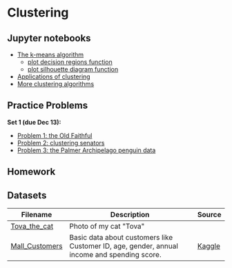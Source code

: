 # Clustering

## Jupyter notebooks

- [The k-means algorithm](https://nbviewer.org/github/um-perez-alvaro/Data-Science-Practice/blob/master/Jupyter%20Notebooks/Clustering/notebooks/Clustering%20and%20the%20k-means%20algorithm.ipynb)
  - [plot decision regions function](https://github.com/um-perez-alvaro/Data-Science-Practice/blob/master/Jupyter%20Notebooks/Clustering/notebooks/plot%20decision%20regions.ipynb)
  - [plot silhouette diagram function](https://github.com/um-perez-alvaro/Data-Science-Practice/blob/master/Jupyter%20Notebooks/Clustering/notebooks/plot%20silhouette%20diagram.ipynb)
- [Applications of clustering](https://nbviewer.org/github/um-perez-alvaro/Data-Science-Practice/blob/master/Jupyter%20Notebooks/Clustering/notebooks/Applications.ipynb)
- [More clustering algorithms](https://nbviewer.org/github/um-perez-alvaro/Data-Science-Practice/blob/master/Jupyter%20Notebooks/Clustering/notebooks/Other%20clustering%20algorithms.ipynb)

## Practice Problems

**Set 1 (due Dec 13):**
- [Problem 1: the Old Faithful](https://nbviewer.org/github/um-perez-alvaro/Data-Science-Practice/blob/master/Jupyter%20Notebooks/Clustering/practice%20problems/Problem%20I%20.ipynb)
- [Problem 2: clustering senators](https://nbviewer.org/github/um-perez-alvaro/Data-Science-Practice/blob/master/Jupyter%20Notebooks/Clustering/practice%20problems/Problem%20II%20.ipynb)
- [Problem 3: the Palmer Archipelago penguin data](https://github.com/um-perez-alvaro/Data-Science-Practice/blob/master/Jupyter%20Notebooks/Clustering/practice%20problems/Problem%20III%20.ipynb)

## Homework 


## Datasets

Filename | Description |  Source
--- | --- |  --- 
[Tova_the_cat](https://raw.githubusercontent.com/um-perez-alvaro/Data-Science-Practice/master/Data/Tova_the_cat.png) | Photo of my cat "Tova" |  |
[Mall_Customers](https://raw.githubusercontent.com/um-perez-alvaro/Data-Science-Practice/master/Data/Mall_Customers.csv) | Basic data about customers like Customer ID, age, gender, annual income and spending score. | [Kaggle](https://www.kaggle.com/vjchoudhary7/customer-segmentation-tutorial-in-python)
